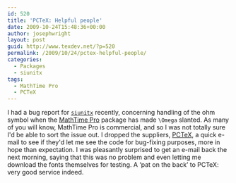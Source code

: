 ```yaml
---
id: 520
title: 'PCTeX: Helpful people'
date: 2009-10-24T15:48:36+00:00
author: josephwright
layout: post
guid: http://www.texdev.net/?p=520
permalink: /2009/10/24/pctex-helpful-people/
categories:
  - Packages
  - siunitx
tags:
  - MathTime Pro
  - PCTeX
---
```

I had a bug report for [`siunitx`](https://ctan.org/pkg/siunitx) recently, concerning handling of the ohm symbol when the [MathTime Pro](http://www.pctex.com/mtpro2.html) package has made `\Omega` slanted. As many of you will know, MathTime Pro is commercial, and so I was not totally sure I'd be able to sort the issue out. I dropped the suppliers, [PCTeX](http://www.pctex.com/), a quick e-mail to see if they'd let me see the code for bug-fixing purposes, more in hope than expectation. I was pleasantly surprised to get an e-mail back the next morning, saying that this was no problem and even letting me download the fonts themselves for testing. A ‘pat on the back’ to PCTeX: very good service indeed.

